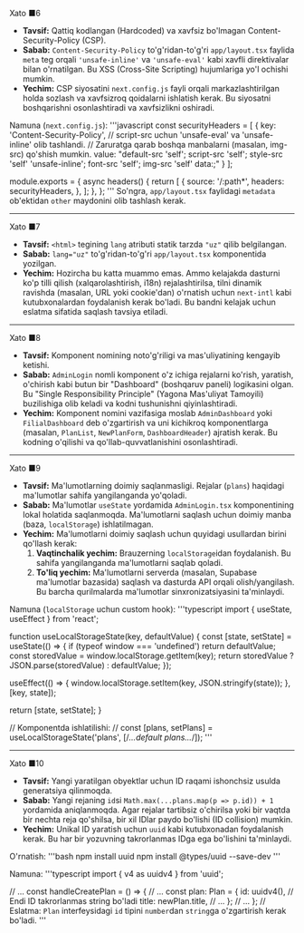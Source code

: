 Xato ■6
- **Tavsif:** Qattiq kodlangan (Hardcoded) va xavfsiz bo'lmagan Content-Security-Policy (CSP).
- **Sabab:** `Content-Security-Policy` to'g'ridan-to'g'ri `app/layout.tsx` faylida `meta` teg orqali `'unsafe-inline'` va `'unsafe-eval'` kabi xavfli direktivalar bilan o'rnatilgan. Bu XSS (Cross-Site Scripting) hujumlariga yo'l ochishi mumkin.
- **Yechim:** CSP siyosatini `next.config.js` fayli orqali markazlashtirilgan holda sozlash va xavfsizroq qoidalarni ishlatish kerak. Bu siyosatni boshqarishni osonlashtiradi va xavfsizlikni oshiradi.

Namuna (`next.config.js`):
'''javascript
const securityHeaders = [
  {
    key: 'Content-Security-Policy',
    // script-src uchun 'unsafe-eval' va 'unsafe-inline' olib tashlandi.
    // Zaruratga qarab boshqa manbalarni (masalan, img-src) qo'shish mumkin.
    value: "default-src 'self'; script-src 'self'; style-src 'self' 'unsafe-inline'; font-src 'self'; img-src 'self' data:;"
  }
];

module.exports = {
  async headers() {
    return [
      {
        source: '/:path*',
        headers: securityHeaders,
      },
    ];
  },
};
'''
So'ngra, `app/layout.tsx` faylidagi `metadata` ob'ektidan `other` maydonini olib tashlash kerak.

---

Xato ■7
- **Tavsif:** `<html>` tegining `lang` atributi statik tarzda `"uz"` qilib belgilangan.
- **Sabab:** `lang="uz"` to'g'ridan-to'g'ri `app/layout.tsx` komponentida yozilgan.
- **Yechim:** Hozircha bu katta muammo emas. Ammo kelajakda dasturni ko'p tilli qilish (xalqarolashtirish, i18n) rejalashtirilsa, tilni dinamik ravishda (masalan, URL yoki cookie'dan) o'rnatish uchun `next-intl` kabi kutubxonalardan foydalanish kerak bo'ladi. Bu bandni kelajak uchun eslatma sifatida saqlash tavsiya etiladi.

---

Xato ■8
- **Tavsif:** Komponent nomining noto'g'riligi va mas'uliyatining kengayib ketishi.
- **Sabab:** `AdminLogin` nomli komponent o'z ichiga rejalarni ko'rish, yaratish, o'chirish kabi butun bir "Dashboard" (boshqaruv paneli) logikasini olgan. Bu "Single Responsibility Principle" (Yagona Mas'uliyat Tamoyili) buzilishiga olib keladi va kodni tushunishni qiyinlashtiradi.
- **Yechim:** Komponent nomini vazifasiga moslab `AdminDashboard` yoki `FilialDashboard` deb o'zgartirish va uni kichikroq komponentlarga (masalan, `PlanList`, `NewPlanForm`, `DashboardHeader`) ajratish kerak. Bu kodning o'qilishi va qo'llab-quvvatlanishini osonlashtiradi.

---

Xato ■9
- **Tavsif:** Ma'lumotlarning doimiy saqlanmasligi. Rejalar (`plans`) haqidagi ma'lumotlar sahifa yangilanganda yo'qoladi.
- **Sabab:** Ma'lumotlar `useState` yordamida `AdminLogin.tsx` komponentining lokal holatida saqlanmoqda. Ma'lumotlarni saqlash uchun doimiy manba (baza, `localStorage`) ishlatilmagan.
- **Yechim:** Ma'lumotlarni doimiy saqlash uchun quyidagi usullardan birini qo'llash kerak:
    1.  **Vaqtinchalik yechim:** Brauzerning `localStorage`idan foydalanish. Bu sahifa yangilanganda ma'lumotlarni saqlab qoladi.
    2.  **To'liq yechim:** Ma'lumotlarni serverda (masalan, Supabase ma'lumotlar bazasida) saqlash va dasturda API orqali olish/yangilash. Bu barcha qurilmalarda ma'lumotlar sinxronizatsiyasini ta'minlaydi.

Namuna (`localStorage` uchun custom hook):
'''typescript
import { useState, useEffect } from 'react';

function useLocalStorageState(key, defaultValue) {
  const [state, setState] = useState(() => {
    if (typeof window === 'undefined') return defaultValue;
    const storedValue = window.localStorage.getItem(key);
    return storedValue ? JSON.parse(storedValue) : defaultValue;
  });

  useEffect(() => {
    window.localStorage.setItem(key, JSON.stringify(state));
  }, [key, state]);

  return [state, setState];
}

// Komponentda ishlatilishi:
// const [plans, setPlans] = useLocalStorageState('plans', [/*...default plans...*/]);
'''

---

Xato ■10
- **Tavsif:** Yangi yaratilgan obyektlar uchun ID raqami ishonchsiz usulda generatsiya qilinmoqda.
- **Sabab:** Yangi rejaning `id`si `Math.max(...plans.map(p => p.id)) + 1` yordamida aniqlanmoqda. Agar rejalar tartibsiz o'chirilsa yoki bir vaqtda bir nechta reja qo'shilsa, bir xil IDlar paydo bo'lishi (ID collision) mumkin.
- **Yechim:** Unikal ID yaratish uchun `uuid` kabi kutubxonadan foydalanish kerak. Bu har bir yozuvning takrorlanmas IDga ega bo'lishini ta'minlaydi.

O'rnatish:
'''bash
npm install uuid
npm install @types/uuid --save-dev
'''

Namuna:
'''typescript
import { v4 as uuidv4 } from 'uuid';

// ...
const handleCreatePlan = () => {
  // ...
  const plan: Plan = {
    id: uuidv4(), // Endi ID takrorlanmas string bo'ladi
    title: newPlan.title,
    // ...
  };
  // ...
};
// Eslatma: `Plan` interfeysidagi `id` tipini `number`dan `string`ga o'zgartirish kerak bo'ladi.
'''
